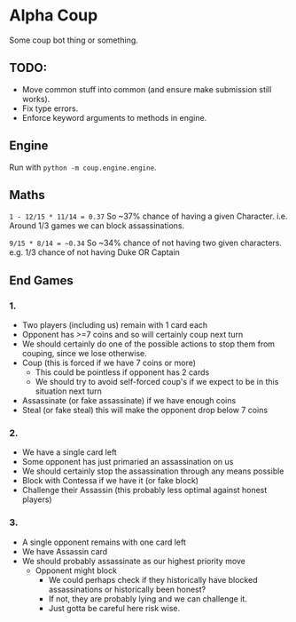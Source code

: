 # Alpha Coup

Some coup bot thing or something.

## TODO:

- Move common stuff into common (and ensure make submission still works).
- Fix type errors.
- Enforce keyword arguments to methods in engine.

## Engine

Run with `python -m coup.engine.engine`.

## Maths


`1 - 12/15 * 11/14 = 0.37`
So ~37% chance of having a given Character.
i.e. Around 1/3 games we can block assassinations.


`9/15 * 8/14 = ~0.34`
So ~34% chance of not having two given characters.
e.g. 1/3 chance of not having Duke OR Captain



## End Games

### 1. 
 - Two players (including us) remain with 1 card each
 - Opponent has >=7 coins and so will certainly coup next turn
 - We should certainly do one of the possible actions to stop them from couping, since we lose otherwise.
 - Coup (this is forced if we have 7 coins or more)
     - This could be pointless if opponent has 2 cards
     - We should try to avoid self-forced coup's if we expect to be in this situation next turn
 - Assassinate (or fake assassinate) if we have enough coins
 - Steal (or fake steal) this will make the opponent drop below 7 coins

### 2.
- We have a single card left
- Some opponent has just primaried an assassination on us
- We should certainly stop the assassination through any means possible
- Block with Contessa if we have it (or fake block)
- Challenge their Assassin (this probably less optimal against honest players)


### 3.
 - A single opponent remains with one card left
 - We have Assassin card
 - We should probably assassinate as our highest priority move
    - Opponent might block
      - We could perhaps check if they historically have blocked assassinations or historically been honest?
      - If not, they are probably lying and we can challenge it.
      - Just gotta be careful here risk wise.


